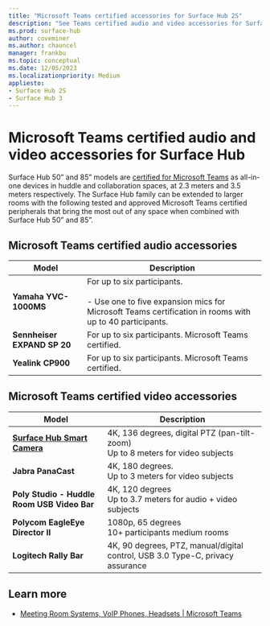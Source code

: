 ```yaml
---
title: "Microsoft Teams certified accessories for Surface Hub 2S"
description: "See Teams certified audio and video accessories for Surface Hub 2S 50-inch and 85-inch models."
ms.prod: surface-hub
author: coveminer
ms.author: chauncel
manager: frankbu
ms.topic: conceptual
ms.date: 12/05/2023
ms.localizationpriority: Medium
appliesto:
- Surface Hub 2S
- Surface Hub 3
---
```


# Microsoft Teams certified audio and video accessories for Surface Hub 

Surface Hub 50” and 85” models are [certified for Microsoft Teams](https://www.microsoft.com/microsoft-teams/across-devices/devices/category/teams-rooms/20) as all-in-one devices in huddle and collaboration spaces, at 2.3 meters and 3.5 meters respectively. The Surface Hub  family can be extended to larger rooms with the following tested and approved Microsoft Teams certified peripherals that bring the most out of any space when combined with Surface Hub 50” and 85”.

## Microsoft Teams certified audio accessories 

| Model                                | Description                                                                                                                                                                                                                                                                                              |
| ------------------------------------ | -------------------------------------------------------------------------------------------------------------------------------------------------------------------------------------------------------------------------------------------------------------------------------------------------------- |
| **Yamaha YVC-1000MS**<br>        | For up to six participants.<br><br>- Use one to five expansion mics for Microsoft Teams certification in rooms with up to 40 participants.                                                                                                                                                               |
| **Sennheiser EXPAND SP 20**<br> | For up to six participants. Microsoft Teams certified.                                                                                                                                                                                                                                                   |
| **Yealink CP900**<br>           | For up to six participants. Microsoft Teams certified.                                                                                                                                                                                                                                                   |

 
## Microsoft Teams certified video accessories

| Model                                       | Description                                                                    |
| ------------------------------------------- | ------------------------------------------------------------------------------ |
| **[Surface Hub Smart Camera](surface-hub-smart-camera.md)**<br>          | 4K, 136 degrees, digital PTZ (pan-tilt-zoom)<br>Up to 8 meters for video subjects |
| **Jabra PanaCast**<br>                  | 4K, 180 degrees.<br>Up to 3 meters for video subjects                          |
| **Poly Studio - Huddle Room USB Video Bar** | 4K, 120 degrees<br>Up to 3.7 meters for audio + video subjects                 |
| **Polycom EagleEye Director II**<br>    | 1080p, 65 degrees<br>10+ participants medium rooms                             |
| **Logitech Rally Bar**                      | 4K, 90 degrees, PTZ, manual/digital control, USB 3.0 Type-C, privacy assurance |

## Learn more

- [Meeting Room Systems, VoIP Phones, Headsets | Microsoft Teams](https://www.microsoft.com/microsoft-teams/across-devices/)
